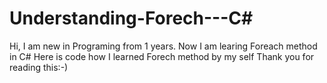 # Understanding-Forech---C#

Hi, I am new in Programing from 1 years.
Now I am learing Foreach method in C#
Here is code how I learned Forech method by my self
Thank you for reading this:-)

